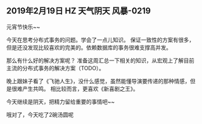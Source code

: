 ## 2019年2月19日 HZ 天气阴天  风暴-0219


元宵节快乐~~

今天在思考分布式事务的问题。学会了一点儿知识。  保证一致性的方案有很多，但是还没发现比较喜欢的完美的。依赖数据库的事务很难支撑高并发。

那么有什么好的解决方案呢？ 准备这周汇总一下相关的知识，从宏观上了解目前主流的分布式事务的解决方案（TODO）。


晚上跟妹子看了《飞驰人生》，没什么感觉，虽然能懂导演要传递的那种情感，但是很难产生共鸣。 相比较而言，更喜欢《新喜剧之王》。



今天继续是阴天，把精力留给重要的事情吧~~


哦对了，今天吃了2碗汤圆呢




